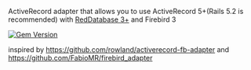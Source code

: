ActiveRecord adapter that allows you to use ActiveRecord 5+(Rails 5.2 is recommended) with [RedDatabase 3+](http://reddatabase.ru/) and Firebird 3

[![Gem Version](https://badge.fury.io/rb/activerecord-rdb-adapter.svg)](https://badge.fury.io/rb/activerecord-rdb-adapter)

inspired by https://github.com/rowland/activerecord-fb-adapter and https://github.com/FabioMR/firebird_adapter